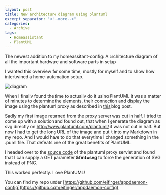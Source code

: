 ```yaml
---
layout: post
title: New architecture diagram using plantuml
excerpt_separator: "<!--more-->"
categories: 
  - Archive
tags:
  - Homeassistant
  - PlantUML
---
```

The newest addition to my homeassitant-config: A architecture diagram of all the important hardware and software parts in setup
<!--more-->

I wanted this overview for some time, mostly for myself and to show how intertwined a home-automation setup.

![diagram](http://www.plantuml.com/plantuml/proxy?cache=no&src=https://raw.github.com/eifinger/homeassistant-config/master/www/plantuml/homeassistant-architecture.puml&fmt=svg)

When I finally found the time to actually do it using [PlantUML](www.plantuml.com) it was a matter of minutes to determine
the elements, their connection and display the image using the plantuml proxy as described in [this](https://blog.anoff.io/2018-07-31-diagrams-with-plantuml) blog post.

Sadly my first image returned from the proxy server was cut in half. I tried to come up with a solution and found out, that when I generate the diagram as svg
directly on http://www.plantuml.com/plantuml/ it was not cut in half. But now I had to get the long URL of the image and put it into my
Markdown in my repo. And I would have to do that everytime I changed something in the .puml file. That defeats one of the great benefits of PlantUML.

I headed over to the [source code](https://github.com/plantuml/plantuml-server/blob/master/src/main/java/net/sourceforge/plantuml/servlet/ProxyServlet.java) of the plantuml proxy servlet and found that I can supply a GET parameter **&fmt=svg** to force the generation of SVG instead of PNG.

This worked perfectly. I love PlantUML!

You can find my repo under [https://github.com/eifinger/appdaemon-config](https://github.com/eifinger/appdaemon-config)